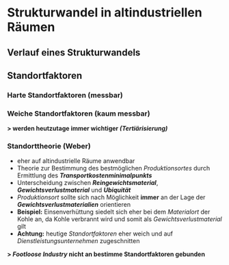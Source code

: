 # Strukturwandel in altindustriellen Räumen

## Verlauf eines Strukturwandels

## Standortfaktoren

### Harte Standortfaktoren (messbar)

### Weiche Standortfaktoren (kaum messbar)

**> werden heutzutage immer wichtiger *(Tertiärisierung)***

### Standorttheorie (Weber)
- eher auf altindustrielle Räume anwendbar
- Theorie zur Bestimmung des bestmöglichen *Produktionsortes* durch Ermittlung des ***Transportkostenminimalpunkts***
- Unterscheidung zwischen ***Reingewichtsmaterial***, ***Gewichtsverlustmaterial*** und ***Ubiquität***
- *Produktionsort* sollte sich nach Möglichkeit **immer** an der Lage der ***Gewichtsverlustmaterialien*** orientieren
- **Beispiel:** Einsenverhüttung siedelt sich eher bei dem *Materialort* der Kohle an, da Kohle verbrannt wird und somit als *Gewichtsverlustmaterial* gilt
- **Achtung:** heutige *Standortfaktoren* eher weich und auf *Dienstleistungsunternehmen* zugeschnitten

**> *Footloose Industry* nicht an bestimme Standortfaktoren gebunden**

<!--stackedit_data:
eyJoaXN0b3J5IjpbMTU5OTUwMDAxLC0xNjk0NjY5NDg3XX0=
-->